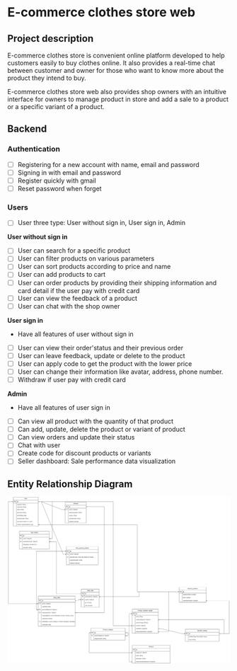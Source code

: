 # E-commerce clothes store web

## Project description

E-commerce clothes store is convenient online platform developed to help customers easily to buy clothes online. It also provides a real-time chat between customer and owner for those who want to know more about the product they intend to buy.

E-commerce clothes store web also provides shop owners with an intuitive interface for owners to manage product in store and add a sale to a product or a specific variant of a product.

## Backend

### Authentication

- [ ] Registering for a new account with name, email and password
- [ ] Signing in with email and password
- [ ] Register quickly with gmail
- [ ] Reset password when forget

### Users

- [ ] User three type: User without sign in, User sign in, Admin

**User without sign in**

- [ ] User can search for a specific product
- [ ] User can filter products on various parameters
- [ ] User can sort products according to price and name
- [ ] User can add products to cart
- [ ] User can order products by providing their shipping information and card detail if the user pay with credit card
- [ ] User can view the feedback of a product
- [ ] User can chat with the shop owner

**User sign in**

- Have all features of user without sign in
- [ ] User can view their order'status and their previous order
- [ ] User can leave feedback, update or delete to the product
- [ ] User can apply code to get the product with the lower price
- [ ] User can change their information like avatar, address, phone number.
- [ ] Withdraw if user pay with credit card

**Admin**

- Have all features of user sign in
- [ ] Can view all product with the quantity of that product
- [ ] Can add, update, delete the product or variant of product
- [ ] Can view orders and update their status
- [ ] Chat with user
- [ ] Create code for discount products or variants
- [ ] Seller dashboard: Sale performance data visualization

## Entity Relationship Diagram

![E-commerce diagram](./ecommerce.drawio.png)

